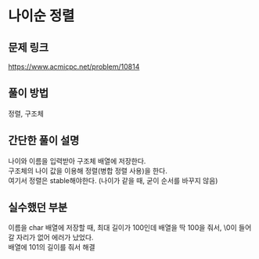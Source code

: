 # 나이순 정렬

## 문제 링크
https://www.acmicpc.net/problem/10814

## 풀이 방법
정렬, 구조체

## 간단한 풀이 설명
나이와 이름을 입력받아 구조체 배열에 저장한다. <br>
구조체의 나이 값을 이용해 정렬(병합 정렬 사용)을 한다. <br>
여기서 정렬은 stable해야한다. (나이가 같을 때, 굳이 순서를 바꾸지 않음) <br>

## 실수했던 부분
이름을 char 배열에 저장할 때, 최대 길이가 100인데 배열을 딱 100을 줘서, \0이 들어갈 자리가 없어 에러가 났었다. <br>
배열에 101의 길이를 줘서 해결 <br>
